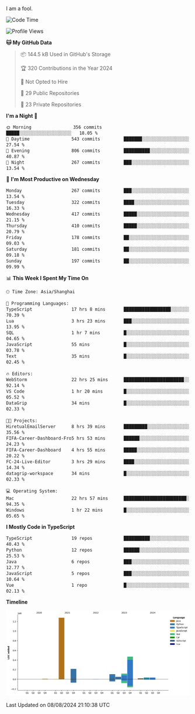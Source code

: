 I am a fool.

<!--START_SECTION:waka-->
![Code Time](http://img.shields.io/badge/Code%20Time-1%2C626%20hrs%2028%20mins-blue)

![Profile Views](http://img.shields.io/badge/Profile%20Views-0-blue)

**🐱 My GitHub Data** 

> 📦 144.5 kB Used in GitHub's Storage 
 > 
> 🏆 320 Contributions in the Year 2024
 > 
> 🚫 Not Opted to Hire
 > 
> 📜 29 Public Repositories 
 > 
> 🔑 23 Private Repositories 
 > 
**I'm a Night 🦉** 

```text
🌞 Morning                356 commits         █████░░░░░░░░░░░░░░░░░░░░   18.05 % 
🌆 Daytime                543 commits         ███████░░░░░░░░░░░░░░░░░░   27.54 % 
🌃 Evening                806 commits         ██████████░░░░░░░░░░░░░░░   40.87 % 
🌙 Night                  267 commits         ███░░░░░░░░░░░░░░░░░░░░░░   13.54 % 
```
📅 **I'm Most Productive on Wednesday** 

```text
Monday                   267 commits         ███░░░░░░░░░░░░░░░░░░░░░░   13.54 % 
Tuesday                  322 commits         ████░░░░░░░░░░░░░░░░░░░░░   16.33 % 
Wednesday                417 commits         █████░░░░░░░░░░░░░░░░░░░░   21.15 % 
Thursday                 410 commits         █████░░░░░░░░░░░░░░░░░░░░   20.79 % 
Friday                   178 commits         ██░░░░░░░░░░░░░░░░░░░░░░░   09.03 % 
Saturday                 181 commits         ██░░░░░░░░░░░░░░░░░░░░░░░   09.18 % 
Sunday                   197 commits         ██░░░░░░░░░░░░░░░░░░░░░░░   09.99 % 
```


📊 **This Week I Spent My Time On** 

```text
🕑︎ Time Zone: Asia/Shanghai

💬 Programming Languages: 
TypeScript               17 hrs 8 mins       ██████████████████░░░░░░░   70.39 % 
Lua                      3 hrs 23 mins       ███░░░░░░░░░░░░░░░░░░░░░░   13.95 % 
SQL                      1 hr 7 mins         █░░░░░░░░░░░░░░░░░░░░░░░░   04.65 % 
JavaScript               55 mins             █░░░░░░░░░░░░░░░░░░░░░░░░   03.78 % 
Text                     35 mins             █░░░░░░░░░░░░░░░░░░░░░░░░   02.45 % 

🔥 Editors: 
WebStorm                 22 hrs 25 mins      ███████████████████████░░   92.14 % 
VS Code                  1 hr 20 mins        █░░░░░░░░░░░░░░░░░░░░░░░░   05.52 % 
DataGrip                 34 mins             █░░░░░░░░░░░░░░░░░░░░░░░░   02.33 % 

🐱‍💻 Projects: 
HiretualEmailServer      8 hrs 39 mins       █████████░░░░░░░░░░░░░░░░   35.56 % 
FIFA-Career-Dashboard-Fro5 hrs 53 mins       ██████░░░░░░░░░░░░░░░░░░░   24.23 % 
FIFA-Career-Dashboard    4 hrs 55 mins       █████░░░░░░░░░░░░░░░░░░░░   20.22 % 
FC-24-Live-Editor        3 hrs 29 mins       ████░░░░░░░░░░░░░░░░░░░░░   14.34 % 
datagrip-workspace       34 mins             █░░░░░░░░░░░░░░░░░░░░░░░░   02.33 % 

💻 Operating System: 
Mac                      22 hrs 57 mins      ████████████████████████░   94.35 % 
Windows                  1 hr 22 mins        █░░░░░░░░░░░░░░░░░░░░░░░░   05.65 % 
```

**I Mostly Code in TypeScript** 

```text
TypeScript               19 repos            ██████████░░░░░░░░░░░░░░░   40.43 % 
Python                   12 repos            ██████░░░░░░░░░░░░░░░░░░░   25.53 % 
Java                     6 repos             ███░░░░░░░░░░░░░░░░░░░░░░   12.77 % 
JavaScript               5 repos             ███░░░░░░░░░░░░░░░░░░░░░░   10.64 % 
Vue                      1 repo              █░░░░░░░░░░░░░░░░░░░░░░░░   02.13 % 
```



**Timeline**

![Lines of Code chart](https://raw.githubusercontent.com/VeejaLiu/VeejaLiu/master/assets/bar_graph.png)


 Last Updated on 08/08/2024 21:10:38 UTC
<!--END_SECTION:waka-->
